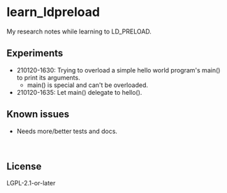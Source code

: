 ﻿
<!--#echo json="package.json" key="name" underline="=" -->
learn_ldpreload
===============
<!--/#echo -->

<!--#echo json="package.json" key="description" -->
My research notes while learning to LD_PRELOAD.
<!--/#echo -->


Experiments
-----------

* 210120-1630: Trying to overload a simple hello world program's main()
  to print its arguments.
  * main() is special and can't be overloaded.
* 210120-1635: Let main() delegate to hello().





Known issues
------------

* Needs more/better tests and docs.




&nbsp;


License
-------
<!--#echo json="package.json" key=".license" -->
LGPL-2.1-or-later
<!--/#echo -->
